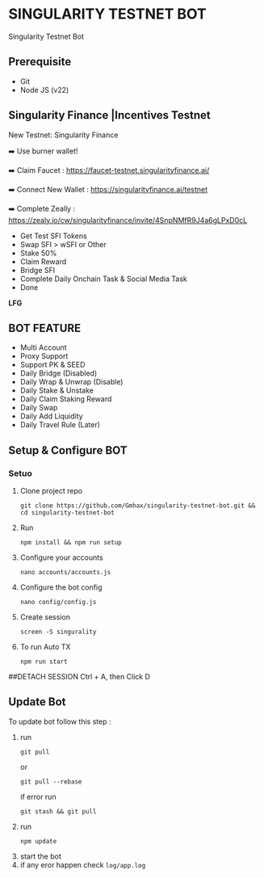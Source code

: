# SINGULARITY TESTNET BOT
Singularity Testnet Bot


## Prerequisite
- Git
- Node JS (v22)

     



## Singularity Finance |Incentives Testnet
New Testnet: Singularity Finance


➡️ Use burner wallet!

➡️ Claim Faucet :  https://faucet-testnet.singularityfinance.ai/

➡️ Connect New Wallet : https://singularityfinance.ai/testnet

➡️ Complete Zeally : https://zealy.io/cw/singularityfinance/invite/4SnpNMfR9J4a6gLPxD0cL

- Get Test SFI Tokens
- Swap SFI > wSFI or Other
- Stake 50%
- Claim Reward
- Bridge SFI
- Complete Daily Onchain Task & Social Media Task 
- Done

**LFG**

## BOT FEATURE
- Multi Account 
- Proxy Support
- Support PK & SEED
- Daily Bridge (Disabled)
- Daily Wrap & Unwrap (Disable)
- Daily Stake & Unstake
- Daily Claim Staking Reward
- Daily Swap
- Daily Add Liquidity
- Daily Travel Rule (Later)


## Setup & Configure BOT

### Setuo
1. Clone project repo
   ```
   git clone https://github.com/Gmhax/singularity-testnet-bot.git && 
   cd singularity-testnet-bot
   ```
2. Run
   ```
   npm install && npm run setup
   ```
3. Configure your accounts
   ```
   nano accounts/accounts.js
   ```
4. Configure the bot config
    ```
   nano config/config.js
    ```
5. Create session
   ```
   screen -S singurality
   ```

6. To run Auto TX
   ```
   npm run start
   ```
   
##DETACH SESSION
Ctrl + A, then Click D


## Update Bot

To update bot follow this step :
1. run
   ```
   git pull
   ```
   or
   ```
   git pull --rebase
   ```
   if error run
   ```
   git stash && git pull
   ```
2. run
   ```
   npm update
   ```
3. start the bot
4. if any eror happen check `log/app.log`



